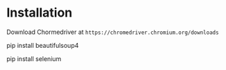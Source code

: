 # Installation
Download Chormedriver at `https://chromedriver.chromium.org/downloads`

pip install beautifulsoup4

pip install selenium